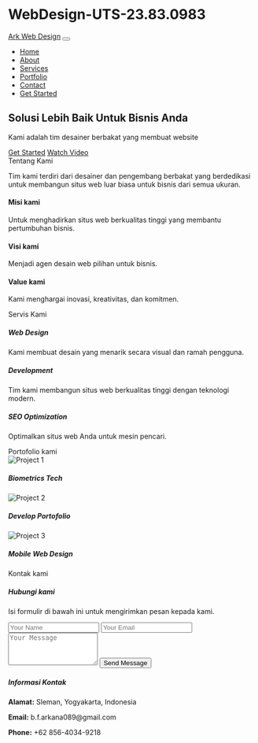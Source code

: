 # WebDesign-UTS-23.83.0983
<!DOCTYPE html>
<html lang="en">
<head>
  <meta charset="UTF-8">
  <meta name="viewport" content="width=device-width, initial-scale=1.0">
  <title>Ark Web Design</title>
  <link href="https://cdn.jsdelivr.net/npm/bootstrap@5.3.0-alpha1/dist/css/bootstrap.min.css" rel="stylesheet">
  <link rel="stylesheet" href="style.css"> 
</head>
<body>

<!-- Navbar -->
<nav class="navbar navbar-expand-lg navbar-dark bg-dark">
  <div class="container">
    <a class="navbar-brand" href="#">Ark Web Design</a>
    <button class="navbar-toggler" type="button" data-bs-toggle="collapse" data-bs-target="#navbarNav" aria-controls="navbarNav" aria-expanded="false" aria-label="Toggle navigation">
      <span class="navbar-toggler-icon"></span>
    </button>
    <div class="collapse navbar-collapse" id="navbarNav">
      <ul class="navbar-nav ms-auto">
        <li class="nav-item"><a class="nav-link" href="#home">Home</a></li>
        <li class="nav-item"><a class="nav-link" href="#about">About</a></li>
        <li class="nav-item"><a class="nav-link" href="#services">Services</a></li>
        <li class="nav-item"><a class="nav-link" href="#portfolio">Portfolio</a></li>
        <li class="nav-item"><a class="nav-link" href="#contact">Contact</a></li>
        <li class="nav-item"><a class="btn btn-outline-primary ms-3" href="#">Get Started</a></li>
      </ul>
    </div>
  </div>
</nav>

<!-- Hero Section (Home) -->
<section id="home" class="hero">
  <div class="container">
    <h1>Solusi Lebih Baik Untuk Bisnis Anda</h1>
    <p>Kami adalah tim desainer berbakat yang membuat website</p>
    <div class="d-flex justify-content-center mt-4">
      <a href="#" class="btn btn-primary me-3">Get Started</a>
      <a href="#" class="btn btn-outline-light">Watch Video</a>
    </div>
  </div>
</section>

<!-- About Section -->
<section id="about" class="py-5">
  <div class="container">
    <div class="section-title">Tentang Kami</div>
    <p class="text-center">Tim kami terdiri dari desainer dan pengembang berbakat yang berdedikasi untuk membangun situs web luar biasa untuk bisnis dari semua ukuran.</p>
    <div class="row text-center mt-4">
      <div class="col-md-4">
        <h4>Misi kami</h4>
        <p>Untuk menghadirkan situs web berkualitas tinggi yang membantu pertumbuhan bisnis.</p>
      </div>
      <div class="col-md-4">
        <h4>Visi kami</h4>
        <p>Menjadi agen desain web pilihan untuk bisnis.</p>
      </div>
      <div class="col-md-4">
        <h4>Value kami</h4>
        <p>Kami menghargai inovasi, kreativitas, dan komitmen.</p>
      </div>
    </div>
  </div>
</section>

<!-- Services Section -->
<section id="services" class="bg-light py-5">
  <div class="container">
    <div class="section-title">Servis Kami</div>
    <div class="row">
      <div class="col-md-4 text-center">
        <div class="p-4 bg-white rounded shadow">
          <h5>Web Design</h5>
          <p>Kami membuat desain yang menarik secara visual dan ramah pengguna.</p>
        </div>
      </div>
      <div class="col-md-4 text-center">
        <div class="p-4 bg-white rounded shadow">
          <h5>Development</h5>
          <p>Tim kami membangun situs web berkualitas tinggi dengan teknologi modern.</p>
        </div>
      </div>
      <div class="col-md-4 text-center">
        <div class="p-4 bg-white rounded shadow">
          <h5>SEO Optimization</h5>
          <p>Optimalkan situs web Anda untuk mesin pencari.</p>
        </div>
      </div>
    </div>
  </div>
</section>

<!-- Portfolio Section -->
<section id="portfolio" class="py-5">
  <div class="container">
    <div class="section-title">Portofolio kami</div>
    <div class="row">
      <div class="col-md-4 portfolio-item">
        <img src="https://thomasdigital.com/wp-content/uploads/2022/06/Aratek.jpg" class="img-fluid" alt="Project 1">
        <h5 class="text-center mt-2">Biometrics Tech</h5>
      </div>
      <div class="col-md-4 portfolio-item">
        <img src="https://xdguru.b-cdn.net/wp-content/uploads/2020/01/developer-portfolio-xd-template.jpg" class="img-fluid" alt="Project 2">
        <h5 class="text-center mt-2">Develop Portofolio</h5>
      </div>
      <div class="col-md-4 portfolio-item">
        <img src="https://blog.tubikstudio.com/wp-content/uploads/2024/08/home-care-service-app-design-tubik.jpg" class="img-fluid" alt="Project 3">
        <h5 class="text-center mt-2">Mobile Web Design</h5>
      </div>
    </div>
  </div>
</section>

<!-- Contact Section -->
<section id="contact" class="py-5">
  <div class="container">
    <div class="section-title">Kontak kami</div>
    <div class="row">
      <div class="col-md-6">
        <h5>Hubungi kami</h5>
        <p>Isi formulir di bawah ini untuk mengirimkan pesan kepada kami.</p>
        <form class="contact-form">
          <input type="text" class="form-control" placeholder="Your Name">
          <input type="email" class="form-control" placeholder="Your Email">
          <textarea class="form-control" rows="4" placeholder="Your Message"></textarea>
          <button type="submit" class="btn btn-primary mt-3">Send Message</button>
        </form>
      </div>
      <div class="col-md-6">
        <h5>Informasi Kontak</h5>
        <p><strong>Alamat:</strong> Sleman, Yogyakarta, Indonesia</p>
        <p><strong>Email:</strong> b.f.arkana089@gmail.com</p>
        <p><strong>Phone:</strong> +62 856-4034-9218</p>
      </div>
    </div>
  </div>
</section>

<script src="https://cdn.jsdelivr.net/npm/bootstrap@5.3.0-alpha1/dist/js/bootstrap.bundle.min.js"></script>
</body>
</html>
